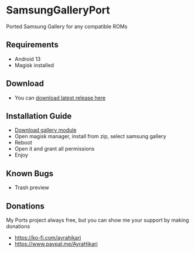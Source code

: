 # SamsungGalleryPort
Ported Samsung Gallery for any compatible ROMs

## Requirements
- Android 13
- Magisk installed

## Download
- You can [download latest release here](https://www.pling.com/p/2093621)

## Installation Guide
- [Download gallery module](https://www.pling.com/p/2093621)
- Open magisk manager, install from zip, select samsung gallery
- Reboot
- Open it and grant all permissions
- Enjoy

## Known Bugs
- Trash preview

## Donations
My Ports project always free, but you can show me your support by making donations
- https://ko-fi.com/ayrahikari
- https://www.paypal.me/AyraHikari
